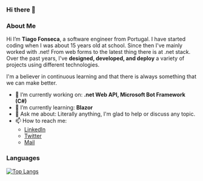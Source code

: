 ### Hi there 👋

### About Me
Hi I’m **Tiago Fonseca**, a software engineer from Portugal. 
I have started coding when I was about 15 years old at school.
Since then I've mainly worked with .net! From web forms to the latest thing there is at .net stack.
Over the past years, I've **designed, developed, and deploy** a variety of projects using different technologies.

I'm a believer in continuous learning and that there is always something that we can make better.

- 🔭 I’m currently working on: **.net Web API, Microsoft Bot Framework (C#)**
- 🌱 I’m currently learning: **Blazor**
- 💬 Ask me about: Literally anything, I'm glad to help or discuss any topic.
- 📫 How to reach me: 
  - [LinkedIn](https://www.linkedin.com/in/tiagofonseca27)
  - [Twitter](https://twitter.com/tff_27)
  - [Mail](mailto:tiagoffonseca@gmail.com)

### Languages

[![Top Langs](https://github-readme-stats.vercel.app/api/top-langs/?username=tff27&layout=compact&langs_count=10&count_private=true)](https://github.com/tff27)

<!--

**Tff27/tff27** is a ✨ _special_ ✨ repository because its `README.md` (this file) appears on your GitHub profile.

Here are some ideas to get you started:

- 🔭 I’m currently working on ...
- 🌱 I’m currently learning ...
- 👯 I’m looking to collaborate on ...
- 🤔 I’m looking for help with ...
- 💬 Ask me about ...
- 📫 How to reach me: ...
- 😄 Pronouns: ...
- ⚡ Fun fact: ...
-->
